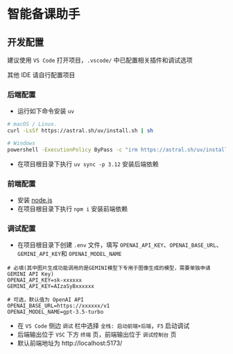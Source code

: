 # 智能备课助手

## 开发配置

建议使用 `VS Code` 打开项目，`.vscode/` 中已配置相关插件和调试选项

其他 IDE 请自行配置项目

### 后端配置

- 运行如下命令安装 `uv`

```sh
# macOS / Linux.
curl -LsSf https://astral.sh/uv/install.sh | sh

# Windows
powershell -ExecutionPolicy ByPass -c "irm https://astral.sh/uv/install.ps1 | iex"
```

- 在项目根目录下执行 `uv sync -p 3.12` 安装后端依赖

### 前端配置

- 安装 [node.js](https://nodejs.org/zh-cn)
- 在项目根目录下执行 `npm i` 安装前端依赖

### 调试配置

- 在项目根目录下创建 `.env` 文件，填写 `OPENAI_API_KEY`、`OPENAI_BASE_URL`、`GEMINI_API_KEY`和 `OPENAI_MODEL_NAME`

```env
# 必填(其中图片生成功能调用的是GEMINI模型下专用于图像生成的模型，需要单独申请GEMINI API Key)
OPENAI_API_KEY=sk-xxxxxx
GEMINI_API_KEY=AIzaSyBxxxxxx

# 可选，默认值为 OpenAI API
OPENAI_BASE_URL=https://xxxxxx/v1
OPENAI_MODEL_NAME=gpt-3.5-turbo
```

- 在 `VS Code` 侧边 `调试` 栏中选择 `全栈: 启动前端+后端`，`F5` 启动调试
- 后端输出位于 `VSC` 下方 `终端` 页，前端输出位于 `调试控制台` 页
- 默认前端地址为 http://localhost:5173/
